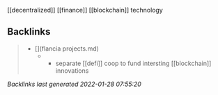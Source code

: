 [[decentralized]] [[finance]] [[blockchain]] technology



## Backlinks

> - [](flancia projects.md)
>   - -	separate [[defi]] coop to fund intersting [[blockchain]] innovations

_Backlinks last generated 2022-01-28 07:55:20_
